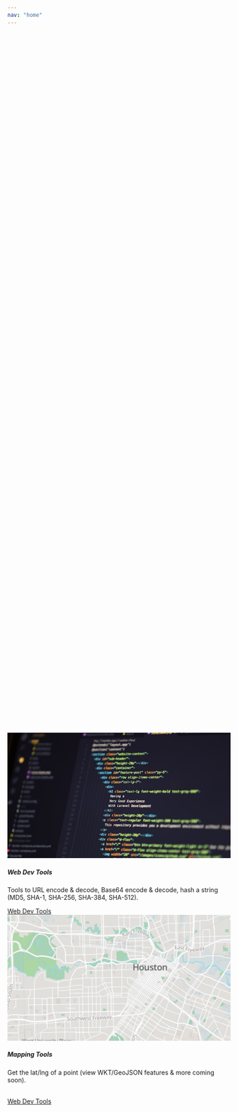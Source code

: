 ```yaml
---
nav: "home"
---
```


<!-- Coming soon! in the mean time checkout our [web tools](/tools/index.html) and [map tools](/tools/maptools.md) -->

<div class="row" style="align-content: center; height: 100vh;">
  <div class="col-md-4">
    <div class="card mb-4">
      <img src="images/code-unsplash.jpg" class="card-img-top" style="aspect-ratio: 16 / 9; object-fit: cover;">
      <div class="card-body">
        <h5 class="card-title">Web Dev Tools</h5>
        <p class="card-text">Tools to URL encode & decode, Base64 encode & decode, hash a string (MD5, SHA-1, SHA-256, SHA-384, SHA-512).</p>
        <a href="/tools" class="btn btn-primary stretched-link">Web Dev Tools</a>
      </div>
    </div>
  </div>
  <div class="col-md-4">
    <div class="card mb-4">
      <img src="images/map-image-2.png" class="card-img-top" style="aspect-ratio: 16 / 9; object-fit: cover;">
      <div class="card-body">
        <h5 class="card-title">Mapping Tools</h5>
        <p class="card-text">Get the lat/lng of a point (view WKT/GeoJSON features &amp; more coming soon).<br>&nbsp;</p>
        <a href="/tools/maptools.html" class="btn btn-primary stretched-link">Web Dev Tools</a>
      </div>
    </div> 
  </div>
</div>
